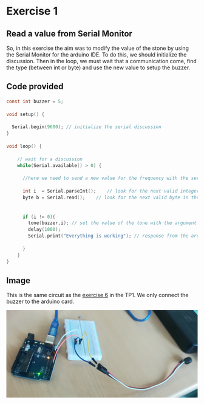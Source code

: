 # Exercise 1

## Read a value from Serial Monitor

So, in this exercise the aim was to modify the value of the stone by using the Serial Monitor for the arduino IDE. To do this, we should initialize the discussion. Then in the loop, we must wait that a communication come, find the type (between int or byte) and use the new value to setup the buzzer.


## Code provided

```C
const int buzzer = 5;

void setup() {
 
  Serial.begin(9600); // initialize the serial discussion
}

void loop() {

    // wait for a discussion
    while(Serial.available() > 0) {

      //here we need to send a new value for the frequency with the serial monitor

      int i  = Serial.parseInt();    // look for the next valid integer in the incoming serial stream:
      byte b = Serial.read();    // look for the next valid byte in the incoming serial stream:


      if (i != 0){
        tone(buzzer,i); // set the value of the tone with the argument giving by the serial monitor
        delay(1000);
        Serial.print("Everything is working"); // response from the arduino card

      }
    }
}

```
## Image
This is the same circuit as the [exercise 6](https://github.com/efrei-paris-sud/2020-H-Team-of-2/tree/main/lab/1/Exercise/6) in the TP1. We only connect the buzzer to the arduino card.

![Image](https://github.com/efrei-paris-sud/2020-H-Team-of-2/blob/main/lab/2/Exercise/1/Buzzer.jpg)
